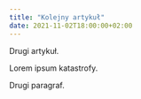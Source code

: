 ```yaml
---
title: "Kolejny artykuł"
date: 2021-11-02T18:00:00+02:00
---
```


Drugi artykuł.

Lorem ipsum katastrofy.

Drugi paragraf.
